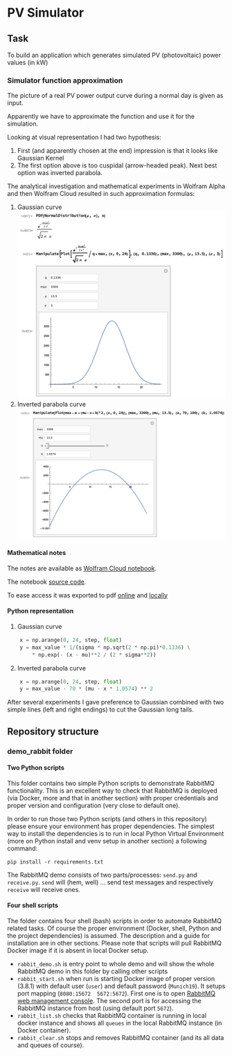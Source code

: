 # PV Simulator

## Task
To build an application which generates simulated PV (photovoltaic) power values (in kW)

### Simulator function approximation
The picture of a real PV power output curve during a normal day is given as input.

Apparently we have to approximate the function and use it for the simulation.

Looking at visual representation I had two hypothesis:
1. First (and apparently chosen at the end) impression is that it looks like Gaussian Kernel
2. The first option above is too cuspidal (arrow-headed peak). Next best option was inverted parabola.

The analytical investigation and mathematical experiments in Wolfram Alpha and then Wolfram Cloud resulted in such approximation formulas:
1. Gaussian curve
![The Gaussian curve picture in Images folder](Images/GaussianApproximation.png)
2. Inverted parabola curve
![The Gaussian curve picture in Images folder](Images/ParabolaApproximation.png)

#### Mathematical notes
The notes are available as [Wolfram Cloud notebook](https://www.wolframcloud.com/obj/13406c33-e24d-433b-89bf-a25c91523a9d).

The notebook [source code](https://www.wolframcloud.com/env/for.key/normpdf.nb).

To ease access it was exported to pdf [online](https://www.wolframcloud.com/pdf/d369b39dc4094799a1e20dc84120b9a1) and [locally](FunctionApproximationByWolframCloud.pdf)

#### Python representation
1. Gaussian curve
```python
    x = np.arange(0, 24, step, float)
    y = max_value * 1/(sigma * np.sqrt(2 * np.pi)*0.1336) \
        * np.exp(- (x - mu)**2 / (2 * sigma**2))
```
2. Inverted parabola curve
```python
    x = np.arange(0, 24, step, float)
    y = max_value - 70 * (mu - x * 1.0574) ** 2
```

After several experiments I gave preference to Gaussian combined with two simple lines (left and right endings) to cut the Gaussian long tails.

## Repository structure
### demo_rabbit folder
#### Two Python scripts
This folder contains two simple Python scripts to demonstrate RabbitMQ functionality. This is an excellent way to check that RabbitMQ is deployed (via Docker, more and that in another section) with proper credentials and proper version and configuration (very close to default one).

In order to run those two Python scripts (and others in this repository) please ensure your environment has proper dependencies. The simplest way to install the dependencies is to run in local Python Virtual Environment (more on Python install and venv setup in another section) a following command:
```shell script
pip install -r requirements.txt
```

The RabbitMQ demo consists of two parts/processes: `send.py` and `receive.py`.
`send` will (hem, well) ... send test messages and respectively `receive` will receive ones.

#### Four shell scripts
The folder contains four shell (bash) scripts in order to automate RabbitMQ related tasks. Of course the proper environment (Docker, shell, Python and the project dependencies) is assumed. The description and a guide for installation are in other sections.
Please note that scripts will pull RabbitMQ Docker image if it is absent in local Docker setup.

* `rabbit_demo.sh` is entry point to whole demo and will show the whole RabbitMQ demo in this folder by calling other scripts
* `rabbit_start.sh` when run is starting Docker image of proper version (3.8.1) with default user (`user`) and default password (`Munich19`). It setups port mapping (`8080:15672  5672:5672`). First one is to open [RabbitMQ web management console](http://localhost:8080 "RabbitMQ Mgm"). The second port is for accessing the RabbitMQ instance from host (using default port `5672`).
* `rabbit_list.sh` checks that RabbitMQ container is running in local docker instance and shows all `queues` in the local RabbitMQ instance (in Docker container).
* `rabbit_clear.sh` stops and removes RabbitMQ container (and its all data and queues of course).



